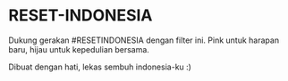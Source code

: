 # RESET-INDONESIA
Dukung gerakan #RESETINDONESIA dengan filter ini.
Pink untuk harapan baru, hijau untuk kepedulian bersama.

Dibuat dengan hati, lekas sembuh indonesia-ku :)
